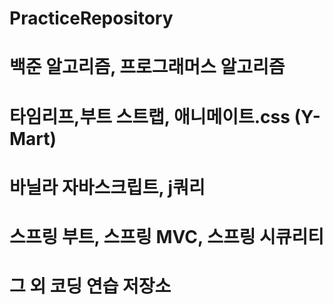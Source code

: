 # PracticeRepository
# 백준 알고리즘, 프로그래머스 알고리즘
# 타임리프,부트 스트랩, 애니메이트.css (Y-Mart)
# 바닐라 자바스크립트, j쿼리
# 스프링 부트, 스프링 MVC, 스프링 시큐리티
# 그 외 코딩 연습 저장소